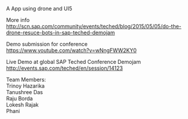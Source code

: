 A App using drone and UI5

More info
http://scn.sap.com/community/events/teched/blog/2015/05/05/do-the-drone-resuce-bots-in-sap-teched-demojam

Demo submission for conference<br/>
https://www.youtube.com/watch?v=wNngFWW2KY0
<br/>

Live Demo at global SAP Teched Conference Demojam<br/>
http://events.sap.com/teched/en/session/14123
<br/>


Team Members:<br/>
Trinoy Hazarika<br/>
Tanushree Das<br/>
Raju Borda<br/>
Lokesh Rajak<br/>
Phani


